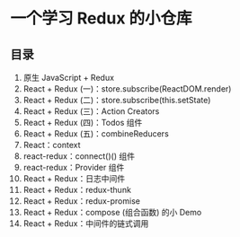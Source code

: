 # 一个学习 Redux 的小仓库

## 目录

1. 原生 JavaScript + Redux
1. React + Redux (一)：store.subscribe(ReactDOM.render)
1. React + Redux (二)：store.subscribe(this.setState)
1. React + Redux (三)：Action Creators
1. React + Redux (四)：Todos 组件
1. React + Redux (五)：combineReducers
1. React：context
1. react-redux：connect()() 组件
1. react-redux：Provider 组件
1. React + Redux：日志中间件
1. React + Redux：redux-thunk
1. React + Redux：redux-promise
1. React + Redux：compose (组合函数) 的小 Demo
1. React + Redux：中间件的链式调用